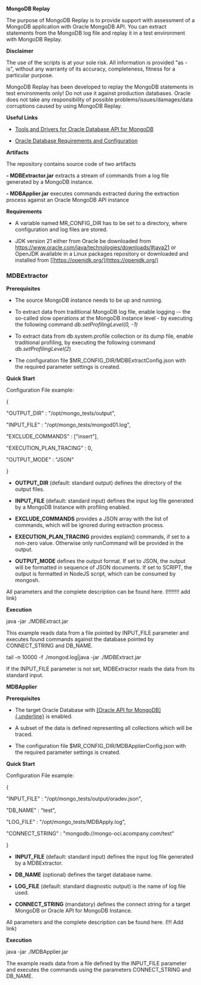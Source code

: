**MongoDB Replay**

The purpose of MongoDB Replay is to provide support with assessment of a
MongoDB application with Oracle MongoDB API. You can extract statements
from the MongoDB log file and replay it in a test environment with
MongoDB Replay.

**Disclaimer**

The use of the scripts is at your sole risk. All information is provided
\"as -is\", without any warranty of its accuracy, completeness, fitness
for a particular purpose.

MongoDB Replay has been developed to replay the MongoDB statements in
test environments only! Do not use it against production databases.
Oracle does not take any responsibility of possible
problems/issues/damages/data corruptions caused by using MongoDB Replay.

**Useful Links**

- [Tools and Drivers for Oracle Database API for
  MongoDB](https://docs.oracle.com/en/database/oracle/mongodb-api/mgapi/overview-oracle-database-api-mongodb.html#GUID-9B704340-5E1D-4CA9-8944-6296A69221B0)

- [Oracle Database Requirements and
  Configuration](https://docs.oracle.com/en/database/oracle/oracle-rest-data-services/24.4/ordig/enabling-and-configuring-oracle-database-api-mongodb.html#GUID-F79F2BB4-BB6E-4890-AFD7-E21DC4462835)

**Artifacts**

The repository contains source code of two artifacts

**- MDBExtractor.jar**       extracts a stream of commands from a log file
                         generated by a MongoDB instance.

**- MDBApplier.jar**          executes commands extracted during the
                          extraction process against an Oracle MongoDB
                          API instance


**Requirements**

- A variable named MR_CONFIG_DIR has to be set to a directory, where
  configuration and log files are stored.

- JDK version 21 either from Oracle be downloaded from
  <https://www.oracle.com/java/technologies/downloads/#java21> or\
  OpenJDK available in a Linux packages repository or downloaded and
  installed
  from [[https://openjdk.org/](https://openjdk.org/)

### MDBExtractor

**Prerequisites**

- The source MongoDB instance needs to be up and running.

- To extract data from traditional MongoDB log file, enable logging --
  the so-called slow operations at the MongoDB instance level - by
  executing the following command *db.setProfilingLevel(0, -1)*

- To extract data from db.system.profile collection or its dump file,
  enable traditional profiling, by executing the following command
  *db.setProfilingLevel(2*)

- The configuration file \$MR_CONFIG_DIR/MDBExtractConfig.json with the
  required parameter settings is created.

**Quick Start**

Configuration File example:

{

\"OUTPUT_DIR\" : \"/opt/mongo_tests/output\",

\"INPUT_FILE\" : \"/opt/mongo_tests/mongod01.log\",

\"EXCLUDE_COMMANDS\" : \[\"insert\"\],

\"EXECUTION_PLAN_TRACING\" : 0,

\"OUTPUT_MODE\" : \"JSON\"

}

- **OUTPUT_DIR** (default: standard output) defines the directory of the
  output files.

- **INPUT_FILE** (default: standard input) defines the input log file
  generated by a MongoDB Instance with profiling enabled.

- **EXCLUDE_COMMANDS** provides a JSON array with the list of commands,
  which will be ignored during extraction process.

- **EXECUTION_PLAN_TRACING** provides explain() commands, if set to a
  non-zero value. Otherwise only runCommand will be provided in the
  output.

- **OUTPUT_MODE** defines the output format. If set to JSON, the output
  will be formatted in sequence of JSON documents. If set to SCRIPT, the
  output is formatted in NodeJS script, which can be consumed by
  mongosh.

All parameters and the complete description can be found here. (!!!!!!!!
add link)

**Execution**

java -jar ./MDBExtract.jar

This example reads data from a file pointed by INPUT_FILE parameter and
executes found commands against the database pointed by CONNECT_STRING
and DB_NAME.

tail -n 10000 -f ./mongod.log\|java -jar ./MDBExtract.jar

If the INPUT_FILE parameter is not set, MDBExtractor reads the data from
its standard input.

**MDBApplier**

**Prerequisites**

- The target Oracle Database with [[Oracle API for
  MongoDB]{.underline}](https://docs.oracle.com/en/database/oracle/mongodb-api/mgapi/overview-oracle-database-api-mongodb.html#GUID-1CF44843-6294-45F0-8065-B9E8034D6CB1) is
  enabled.

- A subset of the data is defined representing all collections which
  will be traced.

- The configuration file \$MR_CONFIG_DIR/MDBApplierConfig.json with the
  required parameter settings is created.

**Quick Start**

Configuration File example:

{

\"INPUT_FILE\" : \"/opt/mongo_tests/output/oradev.json\",

\"DB_NAME\" : \"test\",

\"LOG_FILE\" : \"/opt/mongo_tests/MDBApply.log\",

\"CONNECT_STRING\" : \"mongodb://mongo-oci.acompany.com/test\"

}

- **INPUT_FILE** (default: standard input) defines the input log file
  generated by a MDBExtractor.

- **DB_NAME** (optional) defines the target database name.

- **LOG_FILE** (default: standard diagnostic output) is the name of log
  file used.

- **CONNECT_STRING** (mandatory) defines the connect string for a target
  MongoDB or Oracle API for MongoDB Instance.

All parameters and the complete description can be found here. (!!! Add
link)

**Execution**

java -jar ./MDBApplier.jar

The example reads data from a file defined by the INPUT_FILE parameter
and executes the commands using the parameters CONNECT_STRING and
DB_NAME.
